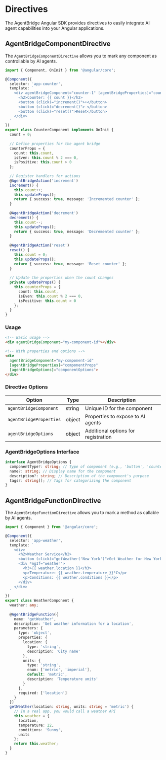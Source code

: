 # Directives

The AgentBridge Angular SDK provides directives to easily integrate AI agent capabilities into your Angular applications.

## AgentBridgeComponentDirective

The `AgentBridgeComponentDirective` allows you to mark any component as controllable by AI agents.

```typescript
import { Component, OnInit } from '@angular/core';

@Component({
  selector: 'app-counter',
  template: `
    <div agentBridgeComponent="counter-1" [agentBridgeProperties]="counterProps">
      <h2>Counter: {{ count }}</h2>
      <button (click)="increment()">+</button>
      <button (click)="decrement()">-</button>
      <button (click)="reset()">Reset</button>
    </div>
  `
})
export class CounterComponent implements OnInit {
  count = 0;
  
  // Define properties for the agent bridge
  counterProps = {
    count: this.count,
    isEven: this.count % 2 === 0,
    isPositive: this.count > 0
  };
  
  // Register handlers for actions
  @AgentBridgeAction('increment')
  increment() {
    this.count++;
    this.updateProps();
    return { success: true, message: 'Incremented counter' };
  }
  
  @AgentBridgeAction('decrement')
  decrement() {
    this.count--;
    this.updateProps();
    return { success: true, message: 'Decremented counter' };
  }
  
  @AgentBridgeAction('reset')
  reset() {
    this.count = 0;
    this.updateProps();
    return { success: true, message: 'Reset counter' };
  }
  
  // Update the properties when the count changes
  private updateProps() {
    this.counterProps = {
      count: this.count,
      isEven: this.count % 2 === 0,
      isPositive: this.count > 0
    };
  }
}
```

### Usage

```html
<!-- Basic usage -->
<div agentBridgeComponent="my-component-id"></div>

<!-- With properties and options -->
<div 
  agentBridgeComponent="my-component-id" 
  [agentBridgeProperties]="componentProps"
  [agentBridgeOptions]="componentOptions">
</div>
```

### Directive Options

| Option | Type | Description |
|--------|------|-------------|
| `agentBridgeComponent` | string | Unique ID for the component |
| `agentBridgeProperties` | object | Properties to expose to AI agents |
| `agentBridgeOptions` | object | Additional options for registration |

### AgentBridgeOptions Interface

```typescript
interface AgentBridgeOptions {
  componentType?: string; // Type of component (e.g., 'button', 'counter')
  name?: string; // Display name for the component
  description?: string; // Description of the component's purpose
  tags?: string[]; // Tags for categorizing the component
}
```

## AgentBridgeFunctionDirective

The `AgentBridgeFunctionDirective` allows you to mark a method as callable by AI agents.

```typescript
import { Component } from '@angular/core';

@Component({
  selector: 'app-weather',
  template: `
    <div>
      <h2>Weather Service</h2>
      <button (click)="getWeather('New York')">Get Weather for New York</button>
      <div *ngIf="weather">
        <h3>{{ weather.location }}</h3>
        <p>Temperature: {{ weather.temperature }}°C</p>
        <p>Conditions: {{ weather.conditions }}</p>
      </div>
    </div>
  `
})
export class WeatherComponent {
  weather: any;
  
  @AgentBridgeFunction({
    name: 'getWeather',
    description: 'Get weather information for a location',
    parameters: {
      type: 'object',
      properties: {
        location: { 
          type: 'string',
          description: 'City name'
        },
        units: { 
          type: 'string',
          enum: ['metric', 'imperial'],
          default: 'metric',
          description: 'Temperature units'
        }
      },
      required: ['location']
    }
  })
  getWeather(location: string, units: string = 'metric') {
    // In a real app, you would call a weather API
    this.weather = {
      location,
      temperature: 22,
      conditions: 'Sunny',
      units
    };
    return this.weather;
  }
}
``` 